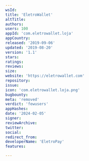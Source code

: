 ```yaml
---
wsId: 
title: 'EletroWallet'
altTitle: 
authors: 
users: 100
appId: 'com.eletrowallet.loja'
appCountry: 
released: '2019-09-06'
updated: '2019-08-20'
version: '1.1'
stars: 
ratings: 
reviews: 
size: 
website: 'https://eletrowallet.com'
repository: 
issue: 
icon: 'com.eletrowallet.loja.png'
bugbounty: 
meta: 'removed'
verdict: 'fewusers'
appHashes: 
date: '2024-02-05'
signer: 
reviewArchive: 
twitter: 
social: 
redirect_from: 
developerName: 'EletroPay'
features: 

---
```



